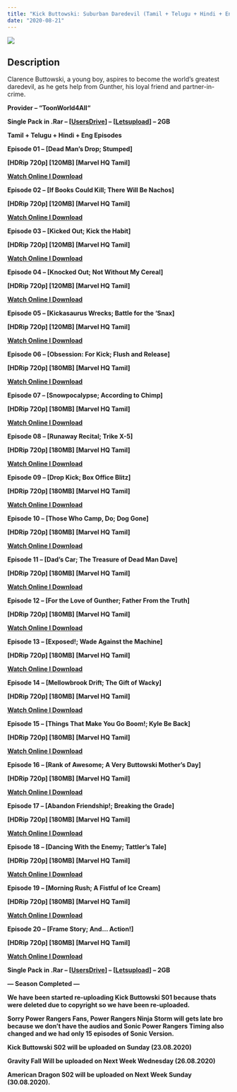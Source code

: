 ```yaml
---
title: "Kick Buttowski: Suburban Daredevil (Tamil + Telugu + Hindi + Eng) Episodes [Marvel HQ India]"
date: "2020-08-21"
---
```


[![](https://1.bp.blogspot.com/-JXipw4dWEGE/Xz9MmU7EOMI/AAAAAAAABGE/2r2juH_HaHEi-IJHE5pxmee7bcLFZ0eGQCLcBGAsYHQ/d/81AETyHzubL._RI_.jpg)](https://1.bp.blogspot.com/-JXipw4dWEGE/Xz9MmU7EOMI/AAAAAAAABGE/2r2juH_HaHEi-IJHE5pxmee7bcLFZ0eGQCLcBGAsYHQ/s1600/81AETyHzubL._RI_.jpg)

## Description

Clarence Buttowski, a young boy, aspires to become the world’s greatest daredevil, as he gets help from Gunther, his loyal friend and partner-in-crime.

**Provider – “ToonWorld4All“**

**Single Pack in .Rar – \[[UsersDrive](http://gestyy.com/ew3Xez)\] – \[[Letsupload](http://gestyy.com/ew3X0T)\] – 2GB**

**Tamil + Telugu + Hindi + Eng Episodes**

**Episode 01 – \[Dead Man’s Drop; Stumped\]**

**\[HDRip 720p\] \[120MB\] \[Marvel HQ Tamil\]**

**[Watch Online I Download](https://drive.google.com/file/d/1oLajlbZYta7SsMEXanh5npDeds2qu1uh/view?usp=sharing)**

**Episode 02 – \[If Books Could Kill; There Will Be Nachos\]**

**\[HDRip 720p\] \[120MB\] \[Marvel HQ Tamil\]**

**[Watch Online I Download](https://drive.google.com/file/d/1BI4ltSWiY232aX8uEHSHyniUM8zJtxRn/view?usp=sharing)**

**Episode 03 – \[Kicked Out; Kick the Habit\]**

**\[HDRip 720p\] \[120MB\] \[Marvel HQ Tamil\]**

**[Watch Online I Download](https://drive.google.com/file/d/1ZD1pn104jWggM1prYkrsHWWNGo_8yyeN/view?usp=sharing)**

**Episode 04 – \[Knocked Out; Not Without My Cereal\]**

**\[HDRip 720p\] \[120MB\] \[Marvel HQ Tamil\]**

**[Watch Online I Download](https://drive.google.com/file/d/1S22QJJqxdmSjHH5SUHcqkILQ_nVgI7Ny/view?usp=sharing)**

**Episode 05 – \[Kickasaurus Wrecks; Battle for the ‘Snax\]**

**\[HDRip 720p\] \[120MB\] \[Marvel HQ Tamil\]**

**[Watch Online I Download](https://drive.google.com/file/d/1JpCs9VSjXaY3WryP-5sM-BW1Yi6EdNuu/view?usp=sharing)**

**Episode 06 – \[Obsession: For Kick; Flush and Release\]**

**\[HDRip 720p\] \[180MB\] \[Marvel HQ Tamil\]**

**[Watch Online I Download](https://drive.google.com/file/d/1LLd6ApEgANuuqxIaITVFp8a0H4cGzWKa/view?usp=sharing)**

**Episode 07 – \[Snowpocalypse; According to Chimp\]**

**\[HDRip 720p\] \[180MB\] \[Marvel HQ Tamil\]**

**[Watch Online I Download](https://drive.google.com/file/d/18J4A1caitV2uzI6uy-1lQsiPOwwkLHnM/view?usp=sharing)**

**Episode 08 – \[Runaway Recital; Trike X-5\]**

**\[HDRip 720p\] \[180MB\] \[Marvel HQ Tamil\]**

**[Watch Online I Download](https://drive.google.com/file/d/17yoTEE9QWizfkNbK0e9LjSBG56D-iYJo/view?usp=sharing)**

**Episode 09 – \[Drop Kick; Box Office Blitz\]**

**\[HDRip 720p\] \[180MB\] \[Marvel HQ Tamil\]**

**[Watch Online I Download](https://drive.google.com/file/d/1kTtHhjEoL0DQuHO7bHqdM7neOSMIdzXA/view?usp=sharing)**

**Episode 10 – \[Those Who Camp, Do; Dog Gone\]**

**\[HDRip 720p\] \[180MB\] \[Marvel HQ Tamil\]**

**[Watch Online I Download](https://drive.google.com/file/d/1asTEirs7uJnbydnI2yiewgjLhWYUWODd/view?usp=sharing)**

**Episode 11 – \[Dad’s Car; The Treasure of Dead Man Dave\]**

**\[HDRip 720p\] \[180MB\] \[Marvel HQ Tamil\]**

**[Watch Online I Download](https://drive.google.com/file/d/18rRDbWOft0y0vA1sVtX4Y9Cj0NwhBu9J/view?usp=sharing)**

**Episode 12 – \[For the Love of Gunther; Father From the Truth\]**

**\[HDRip 720p\] \[180MB\] \[Marvel HQ Tamil\]**

**[Watch Online I Download](https://drive.google.com/file/d/1ua15WzkryF8kbXGLpAOV54i1neKbAIhf/view?usp=sharing)**

**Episode 13 – \[Exposed!; Wade Against the Machine\]**

**\[HDRip 720p\] \[180MB\] \[Marvel HQ Tamil\]**

**[Watch Online I Download](https://drive.google.com/file/d/1_NRdAvsojmKYHgYRUMjPt17nHKgolB71/view?usp=sharing)**

**Episode 14 – \[Mellowbrook Drift; The Gift of Wacky\]**

**\[HDRip 720p\] \[180MB\] \[Marvel HQ Tamil\]**

**[Watch Online I Download](https://drive.google.com/file/d/1M7VPJ_pL-ZKXr3ShCFTx2tlUU-o9pT8c/view?usp=sharing)**

**Episode 15 – \[Things That Make You Go Boom!; Kyle Be Back\]**

**\[HDRip 720p\] \[180MB\] \[Marvel HQ Tamil\]**

**[Watch Online I Download](https://drive.google.com/file/d/1_VkfqLI5g99JtFm_MKBt4y8guJnZ6EGr/view?usp=sharing)**

**Episode 16 – \[Rank of Awesome; A Very Buttowski Mother’s Day\]**

**\[HDRip 720p\] \[180MB\] \[Marvel HQ Tamil\]**

**[Watch Online I Download](https://drive.google.com/file/d/1c9bwsyZ27PyZ6X5kOg4fnzE9me0iNhF2/view?usp=sharing)**

**Episode 17 – \[Abandon Friendship!; Breaking the Grade\]**

**\[HDRip 720p\] \[180MB\] \[Marvel HQ Tamil\]**

**[Watch Online I Download](https://drive.google.com/file/d/1cU3VSz4QuUOtz2kPzwKxl5rr7W-bBP1a/view?usp=sharing)**

**Episode 18 – \[Dancing With the Enemy; Tattler’s Tale\]**

**\[HDRip 720p\] \[180MB\] \[Marvel HQ Tamil\]**

**[Watch Online I Download](https://drive.google.com/file/d/1QWXuLd3ju0gYKYGGE3HdKtdCLVsx_qfo/view?usp=sharing)**

**Episode 19 – \[Morning Rush; A Fistful of Ice Cream\]**

**\[HDRip 720p\] \[180MB\] \[Marvel HQ Tamil\]**

**[Watch Online I Download](https://drive.google.com/file/d/1msSL81GD_7t7_6_nDx8FrBWs1O0GMCL9/view?usp=sharing)**

**Episode 20 – \[Frame Story; And… Action!\]**

**\[HDRip 720p\] \[180MB\] \[Marvel HQ Tamil\]**

**[Watch Online I Download](https://drive.google.com/file/d/1xQtfHTijai99AZZ247oyfsYczDIrSJ_-/view?usp=sharing)**

**Single Pack in .Rar – \[[UsersDrive](http://gestyy.com/ew3Xez)\] – \[[Letsupload](http://gestyy.com/ew3X0T)\] – 2GB**

**— Season Completed —**

**We have been started re-uploading Kick Buttowski S01 because thats were deleted due to copyright so we have been re-uploaded.** 

**Sorry Power Rangers Fans, Power Rangers Ninja Storm will gets late bro because we don’t have the audios and Sonic Power Rangers Timing also changed and we had only 15 episodes of Sonic Version.** 

**Kick Buttowski S02 will be uploaded on Sunday (23.08.2020)**

**Gravity Fall Will be uploaded on Next Week Wednesday (26.08.2020)**

**American Dragon S02 will be uploaded on Next Week Sunday (30.08.2020).**
